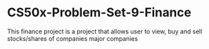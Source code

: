 # CS50x-Problem-Set-9-Finance
This finance project is a project that allows user to view, buy and sell stocks/shares of companies major companies
